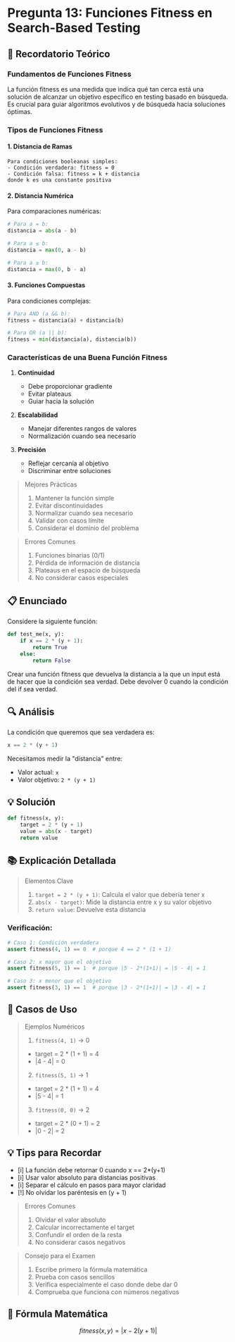 # Pregunta 13: Funciones Fitness en Search-Based Testing

## 📖 Recordatorio Teórico

### Fundamentos de Funciones Fitness

La función fitness es una medida que indica qué tan cerca está una solución de alcanzar un objetivo específico en testing basado en búsqueda. Es crucial para guiar algoritmos evolutivos y de búsqueda hacia soluciones óptimas.

### Tipos de Funciones Fitness

#### 1. Distancia de Ramas

```
Para condiciones booleanas simples:
- Condición verdadera: fitness = 0
- Condición falsa: fitness = k + distancia
donde k es una constante positiva
```

#### 2. Distancia Numérica

Para comparaciones numéricas:

```python
# Para a = b:
distancia = abs(a - b)

# Para a ≤ b:
distancia = max(0, a - b)

# Para a ≥ b:
distancia = max(0, b - a)
```

#### 3. Funciones Compuestas

Para condiciones complejas:

```python
# Para AND (a && b):
fitness = distancia(a) + distancia(b)

# Para OR (a || b):
fitness = min(distancia(a), distancia(b))
```

### Características de una Buena Función Fitness

1. **Continuidad**

   - Debe proporcionar gradiente
   - Evitar plateaus
   - Guiar hacia la solución

2. **Escalabilidad**

   - Manejar diferentes rangos de valores
   - Normalización cuando sea necesario

3. **Precisión**
   - Reflejar cercanía al objetivo
   - Discriminar entre soluciones

> Mejores Prácticas
>
> 1.  Mantener la función simple
> 2.  Evitar discontinuidades
> 3.  Normalizar cuando sea necesario
> 4.  Validar con casos límite
> 5.  Considerar el dominio del problema

> Errores Comunes
>
> 1.  Funciones binarias (0/1)
> 2.  Pérdida de información de distancia
> 3.  Plateaus en el espacio de búsqueda
> 4.  No considerar casos especiales

## 📋 Enunciado

Considere la siguiente función:

```python
def test_me(x, y):
    if x == 2 * (y + 1):
        return True
    else:
        return False
```

Crear una función fitness que devuelva la distancia a la que un input está de hacer que la condición sea verdad. Debe devolver 0 cuando la condición del if sea verdad.

## 🔍 Análisis

La condición que queremos que sea verdadera es:

```python
x == 2 * (y + 1)
```

Necesitamos medir la "distancia" entre:

- Valor actual: `x`
- Valor objetivo: `2 * (y + 1)`

## 💡 Solución

```python
def fitness(x, y):
    target = 2 * (y + 1)
    value = abs(x - target)
    return value
```

## 📚 Explicación Detallada

> Elementos Clave
>
> 1.  `target = 2 * (y + 1)`: Calcula el valor que debería tener x
> 2.  `abs(x - target)`: Mide la distancia entre x y su valor objetivo
> 3.  `return value`: Devuelve esta distancia

### Verificación:

```python
# Caso 1: Condición verdadera
assert fitness(4, 1) == 0  # porque 4 == 2 * (1 + 1)

# Caso 2: x mayor que el objetivo
assert fitness(5, 1) == 1  # porque |5 - 2*(1+1)| = |5 - 4| = 1

# Caso 3: x menor que el objetivo
assert fitness(3, 1) == 1  # porque |3 - 2*(1+1)| = |3 - 4| = 1
```

## 🎯 Casos de Uso

> Ejemplos Numéricos
>
> 1.  `fitness(4, 1)` → 0
>
> - target = 2 \* (1 + 1) = 4
> - |4 - 4| = 0
>
> 2.  `fitness(5, 1)` → 1
>
> - target = 2 \* (1 + 1) = 4
> - |5 - 4| = 1
>
> 3.  `fitness(0, 0)` → 2
>
> - target = 2 \* (0 + 1) = 2
> - |0 - 2| = 2

## 💡 Tips para Recordar

- [i] La función debe retornar 0 cuando x == 2\*(y+1)
- [i] Usar valor absoluto para distancias positivas
- [i] Separar el cálculo en pasos para mayor claridad
- [!] No olvidar los paréntesis en (y + 1)

> Errores Comunes
>
> 1.  Olvidar el valor absoluto
> 2.  Calcular incorrectamente el target
> 3.  Confundir el orden de la resta
> 4.  No considerar casos negativos

> Consejo para el Examen
>
> 1.  Escribe primero la fórmula matemática
> 2.  Prueba con casos sencillos
> 3.  Verifica especialmente el caso donde debe dar 0
> 4.  Comprueba que funciona con números negativos

## 🧮 Fórmula Matemática

$$ fitness(x,y) = |x - 2(y + 1)| $$

